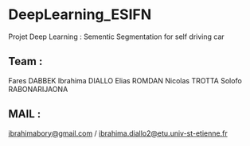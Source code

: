 # DeepLearning_ESIFN
Projet Deep Learning : Sementic Segmentation for self driving car

## Team :
Fares DABBEK
Ibrahima DIALLO
Elias ROMDAN
Nicolas TROTTA
Solofo RABONARIJAONA

## MAIL :
ibrahimabory@gmail.com / ibrahima.diallo2@etu.univ-st-etienne.fr
